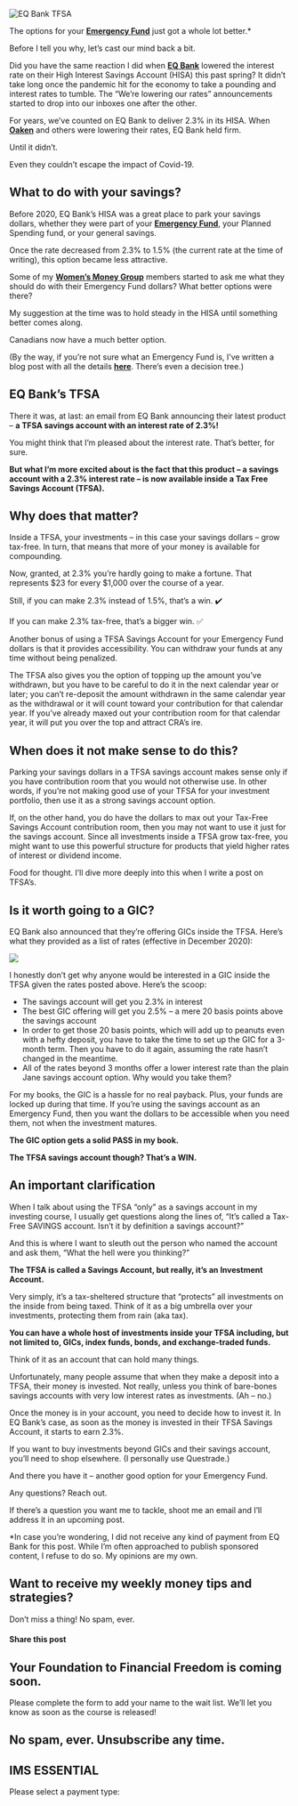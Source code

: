 ![EQ Bank TFSA](https://yourfinanciallaunchpad.com/wp-content/uploads/elementor/thumbs/EQ-Bank-TFSA-qdc6cm24mpeaptsvbauwodz497fhw5tcknivligozs.png "EQ Bank TFSA")

The options for your **[Emergency Fund](https://yourfinanciallaunchpad.com/rethinking-emergency-funds/)** just got a whole lot better.\*

Before I tell you why, let’s cast our mind back a bit.

Did you have the same reaction I did when **[EQ Bank](https://www.eqbank.ca/personal-banking/tfsas)** lowered the interest rate on their High Interest Savings Account (HISA) this past spring? It didn’t take long once the pandemic hit for the economy to take a pounding and interest rates to tumble. The “We’re lowering our rates” announcements started to drop into our inboxes one after the other.

For years, we’ve counted on EQ Bank to deliver 2.3% in its HISA. When **[Oaken](https://oaken.com/)** and others were lowering their rates, EQ Bank held firm.

Until it didn’t.

Even they couldn’t escape the impact of Covid-19.

## What to do with your savings?

Before 2020, EQ Bank’s HISA was a great place to park your savings dollars, whether they were part of your **[Emergency Fund](https://yourfinanciallaunchpad.com/rethinking-emergency-funds/)**, your Planned Spending fund, or your general savings.

Once the rate decreased from 2.3% to 1.5% (the current rate at the time of writing), this option became less attractive.

Some of my **[Women’s Money Group](https://yourfinanciallaunchpad.com/womens-money-group/)** members started to ask me what they should do with their Emergency Fund dollars? What better options were there?

My suggestion at the time was to hold steady in the HISA until something better comes along.

Canadians now have a much better option.

(By the way, if you’re not sure what an Emergency Fund is, I’ve written a blog post with all the details **[here](https://yourfinanciallaunchpad.com/rethinking-emergency-funds/)**. There’s even a decision tree.)

## EQ Bank’s TFSA

There it was, at last: an email from EQ Bank announcing their latest product – **a TFSA savings account with an interest rate of 2.3%!**

You might think that I’m pleased about the interest rate. That’s better, for sure.

**But what I’m more excited about is the fact that this product – a savings account with a 2.3% interest rate – is now available inside a Tax Free Savings Account (TFSA).**

## Why does that matter?

Inside a TFSA, your investments – in this case your savings dollars – grow tax-free. In turn, that means that more of your money is available for compounding.

Now, granted, at 2.3% you’re hardly going to make a fortune. That represents $23 for every $1,000 over the course of a year.

Still, if you can make 2.3% instead of 1.5%, that’s a win. ✔️

If you can make 2.3% tax-free, that’s a bigger win. ✅

Another bonus of using a TFSA Savings Account for your Emergency Fund dollars is that it provides accessibility. You can withdraw your funds at any time without being penalized.

The TFSA also gives you the option of topping up the amount you’ve withdrawn, but you have to be careful to do it in the next calendar year or later; you can’t re-deposit the amount withdrawn in the same calendar year as the withdrawal or it will count toward your contribution for that calendar year. If you’ve already maxed out your contribution room for that calendar year, it will put you over the top and attract CRA’s ire.

## When does it not make sense to do this?

Parking your savings dollars in a TFSA savings account makes sense only if you have contribution room that you would not otherwise use. In other words, if you’re not making good use of your TFSA for your investment portfolio, then use it as a strong savings account option.

If, on the other hand, you do have the dollars to max out your Tax-Free Savings Account contribution room, then you may not want to use it just for the savings account. Since all investments inside a TFSA grow tax-free, you might want to use this powerful structure for products that yield higher rates of interest or dividend income.

Food for thought. I’ll dive more deeply into this when I write a post on TFSA’s.

## Is it worth going to a GIC?

EQ Bank also announced that they’re offering GICs inside the TFSA. Here’s what they provided as a list of rates (effective in December 2020):

![](https://yourfinanciallaunchpad.com/wp-content/uploads/2020/12/EQ-Bank-GIC-300x259.png)

I honestly don’t get why anyone would be interested in a GIC inside the TFSA given the rates posted above. Here’s the scoop:

- The savings account will get you 2.3% in interest
- The best GIC offering will get you 2.5% – a mere 20 basis points above the savings account
- In order to get those 20 basis points, which will add up to peanuts even with a hefty deposit, you have to take the time to set up the GIC for a 3-month term. Then you have to do it again, assuming the rate hasn’t changed in the meantime.
- All of the rates beyond 3 months offer a lower interest rate than the plain Jane savings account option. Why would you take them?

For my books, the GIC is a hassle for no real payback. Plus, your funds are locked up during that time. If you’re using the savings account as an Emergency Fund, then you want the dollars to be accessible when you need them, not when the investment matures.

**The GIC option gets a solid PASS in my book.**

**The TFSA savings account though? That’s a WIN.**

## An important clarification

When I talk about using the TFSA “only” as a savings account in my investing course, I usually get questions along the lines of, “It’s called a Tax-Free SAVINGS account. Isn’t it by definition a savings account?”

And this is where I want to sleuth out the person who named the account and ask them, “What the hell were you thinking?”

**The TFSA is called a Savings Account, but really, it’s an Investment Account.**

Very simply, it’s a tax-sheltered structure that “protects” all investments on the inside from being taxed. Think of it as a big umbrella over your investments, protecting them from rain (aka tax).

**You can have a whole host of investments inside your TFSA including, but not limited to, GICs, index funds, bonds, and exchange-traded funds.**

Think of it as an account that can hold many things.

Unfortunately, many people assume that when they make a deposit into a TFSA, their money is invested. Not really, unless you think of bare-bones savings accounts with very low interest rates as investments. (Ah – no.)

Once the money is in your account, you need to decide how to invest it. In EQ Bank’s case, as soon as the money is invested in their TFSA Savings Account, it starts to earn 2.3%.

If you want to buy investments beyond GICs and their savings account, you’ll need to shop elsewhere. (I personally use Questrade.)

And there you have it – another good option for your Emergency Fund.

Any questions? Reach out.

If there’s a question you want me to tackle, shoot me an email and I’ll address it in an upcoming post.

\*In case you’re wondering, I did not receive any kind of payment from EQ Bank for this post. While I’m often approached to publish sponsored content, I refuse to do so. My opinions are my own.

## Want to receive my weekly money tips and strategies?

Don’t miss a thing! No spam, ever.

#### Share this post

## Your Foundation to Financial Freedom is coming soon.

Please complete the form to add your name to the wait list. We’ll let you know as soon as the course is released!

## No spam, ever. Unsubscribe any time.

## IMS ESSENTIAL

Please select a payment type:
